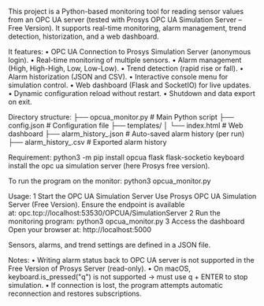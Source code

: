 This project is a Python-based monitoring tool for reading sensor values from an OPC UA server (tested with Prosys OPC UA Simulation Server – Free Version). It supports real-time monitoring, alarm management, trend detection, historization, and a web dashboard.

It features:
	•	OPC UA Connection to Prosys Simulation Server (anonymous login).
	•	Real-time monitoring of multiple sensors.
	•	Alarm management (High, High-High, Low, Low-Low).
	•	Trend detection (rapid rise or fall).
	•	Alarm historization (JSON and CSV).
	•	Interactive console menu for simulation control.
	•	Web dashboard (Flask and SocketIO) for live updates.
	•	Dynamic configuration reload without restart.
	•	Shutdown and data export on exit.

Directory structure: ├── opcua_monitor.py # Main Python script ├── config.json # Configuration file ├── templates/ │ └── index.html # Web dashboard ├── alarm_history_.json # Auto-saved alarm history (per run) ├── alarm_history_.csv # Exported alarm history

Requirement: python3 -m pip install opcua flask flask-socketio keyboard install the opc ua simulation server (here Prosys free version).

To run the program on the monitor: python3 opcua_monitor.py

Usage:
	1	Start the OPC UA Simulation Server Use Prosys OPC UA Simulation Server (Free Version). Ensure the endpoint is available at: opc.tcp://localhost:53530/OPCUA/SimulationServer
	2	Run the monitoring program: python3 opcua_monitor.py
	3	Access the dashboard Open your browser at: http://localhost:5000

Sensors, alarms, and trend settings are defined in a JSON file.

Notes:
	•	Writing alarm status back to OPC UA server is not supported in the Free Version of Prosys Server (read-only).
	•	On macOS, keyboard.is_pressed("q") is not supported → must use q + ENTER to stop simulation.
	•	If connection is lost, the program attempts automatic reconnection and restores subscriptions.

